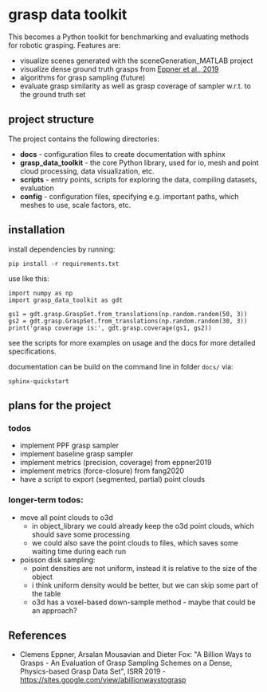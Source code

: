 # grasp data toolkit

This becomes a Python toolkit for benchmarking and evaluating methods for robotic grasping. Features are:
- visualize scenes generated with the sceneGeneration_MATLAB project
- visualize dense ground truth grasps from [Eppner et al., 2019](#references)
- algorithms for grasp sampling (future)
- evaluate grasp similarity as well as grasp coverage of sampler w.r.t. to the ground truth set

## project structure

The project contains the following directories:
- **docs** - configuration files to create documentation with sphinx
- **grasp_data_toolkit** - the core Python library, used for io, mesh and point cloud processing, data visualization, etc.
- **scripts** - entry points, scripts for exploring the data, compiling datasets, evaluation
- **config** - configuration files, specifying e.g. important paths, which meshes to use, scale factors, etc.

## installation

install dependencies by running:

``
pip install -r requirements.txt
``

use like this:

```
import numpy as np
import grasp_data_toolkit as gdt

gs1 = gdt.grasp.GraspSet.from_translations(np.random.random(50, 3))
gs2 = gdt.grasp.GraspSet.from_translations(np.random.random(30, 3))
print('grasp coverage is:', gdt.grasp.coverage(gs1, gs2))
```

see the scripts for more examples on usage and the docs for more detailed specifications.

documentation can be build on the command line in folder `docs/` via:

```
sphinx-quickstart

```

## plans for the project
### todos
- implement PPF grasp sampler
- implement baseline grasp sampler
- implement metrics (precision, coverage) from eppner2019
- implement metrics (force-closure) from fang2020
- have a script to export (segmented, partial) point clouds

### longer-term todos:
- move all point clouds to o3d
    - in object_library we could already keep the o3d point clouds, which should save some processing
    - we could also save the point clouds to files, which saves some waiting time during each run
- poisson disk sampling:
    - point densities are not uniform, instead it is relative to the size of the object
    - i think uniform density would be better, but we can skip some part of the table
    - o3d has a voxel-based down-sample method - maybe that could be an approach?


## References

- Clemens Eppner, Arsalan Mousavian and Dieter Fox: "A Billion Ways to Grasps - An Evaluation of Grasp Sampling Schemes on a Dense, Physics-based Grasp Data Set", ISRR 2019 - https://sites.google.com/view/abillionwaystograsp